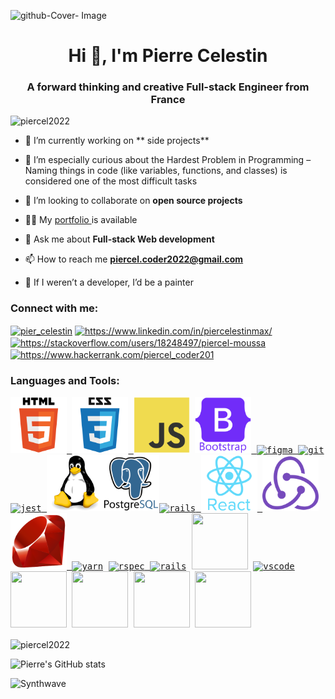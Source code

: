 
![github-Cover- Image](https://github.com/Piercel2022/Piercel2022/assets/98626003/e93b54e1-62ac-4388-a730-7baaf4fa0943)







<h1 align="center">Hi 👋, I'm Pierre Celestin</h1>
<h3 align="center">A forward thinking and creative Full-stack Engineer from France</h3>


<p align="left"> <img src="https://komarev.com/ghpvc/?username=piercel2022&label=Profile%20views&color=0e75b6&style=flat" alt="piercel2022" /> </p>

- 🔭 I’m currently working on ** side projects**

- 🌱 I’m especially curious about the Hardest Problem in Programming – Naming things in code (like variables, functions, and classes) is considered one of the most difficult tasks

- 👯 I’m looking to collaborate on **open source projects**

- 👨‍💻 My [portfolio ](https://piercel-moussa.netlify.app/) is available 

- 💬 Ask me about **Full-stack Web development**

- 📫 How to reach me **piercel.coder2022@gmail.com**

- 🎤 If I weren’t a developer, I’d be a painter

<h3 align="left">Connect with me:</h3>
<p align="left">
<a href="https://twitter.com/pier_celestin" target="blank"><img align="center" src="https://raw.githubusercontent.com/rahuldkjain/github-profile-readme-generator/master/src/images/icons/Social/twitter.svg" alt="pier_celestin" height="30" width="40" /></a>
<a href="https://www.linkedin.com/in/piercelestinmax/" target="blank"><img align="center" src="https://raw.githubusercontent.com/rahuldkjain/github-profile-readme-generator/master/src/images/icons/Social/linked-in-alt.svg" alt="https://www.linkedin.com/in/piercelestinmax/" height="20" width="30" /></a>
<a href="https://stackoverflow.com/users/18248497/piercel-moussa" target="blank"><img align="center" src="https://raw.githubusercontent.com/rahuldkjain/github-profile-readme-generator/master/src/images/icons/Social/stack-overflow.svg" alt="https://stackoverflow.com/users/18248497/piercel-moussa" height="30" width="40" /></a>
<a href="https://www.hackerrank.com/piercel_coder201" target="blank"><img align="center" src="https://raw.githubusercontent.com/rahuldkjain/github-profile-readme-generator/master/src/images/icons/Social/hackerrank.svg" alt="https://www.hackerrank.com/piercel_coder201" height="30" width="40" /></a>
</p>

<h3 align="left">Languages and Tools:</h3>
<kbd>
  <a href="https://learn.shayhowe.com/advanced-html-css/" target="_blank" rel="noreferrer"> <img src="https://raw.githubusercontent.com/devicons/devicon/master/icons/html5/html5-original-wordmark.svg" alt="htlm5" width="90" height="90"/></a><a href="https://www.w3schools.com/css/" target="_blank" rel="noreferrer"> <img  src="https://raw.githubusercontent.com/devicons/devicon/master/icons/css3/css3-original-wordmark.svg" alt="css3" width="90" height="90"/></a><a href="https://developer.mozilla.org/en-US/docs/Web/JavaScript" target="_blank" rel="noreferrer"> <img src="https://raw.githubusercontent.com/devicons/devicon/master/icons/javascript/javascript-original.svg" alt="javascript" width="90" height="90"/></a>
  <a href="https://getbootstrap.com" target="_blank" rel="noreferrer"> <img  src="https://raw.githubusercontent.com/devicons/devicon/master/icons/bootstrap/bootstrap-plain-wordmark.svg" alt="bootstrap" width="90" height="90"/></a><a href="https://www.figma.com/" target="_blank" rel="noreferrer"> <img src="https://www.vectorlogo.zone/logos/figma/figma-icon.svg" alt="figma" width="90" height="90"/></a><a href="https://git-scm.com/" target="_blank" rel="noreferrer"> <img src="https://www.vectorlogo.zone/logos/git-scm/git-scm-icon.svg" alt="git" width="90" height="90"/></a><a href="https://jestjs.io" target="_blank" rel="noreferrer"> <img src="https://www.vectorlogo.zone/logos/jestjsio/jestjsio-icon.svg" alt="jest" width="90" height="90"/></a><a href="https://www.linux.org/" target="_blank" rel="noreferrer"> <img src="https://raw.githubusercontent.com/devicons/devicon/master/icons/linux/linux-original.svg" alt="linux" width="90" height="90"/></a><a href="https://www.postgresql.org/" target="_blank" rel="noreferrer"><img src="https://raw.githubusercontent.com/devicons/devicon/master/icons/postgresql/postgresql-original-wordmark.svg" alt="postgresql" width="90" height="90"/><a href="https://rubyonrails.org/" target="_blank" rel="noreferrer"><img  src="https://cdn.jsdelivr.net/gh/devicons/devicon/icons/rails/rails-plain-wordmark.svg"  alt="rails" width="90" height="90"/></a><a href="https://reactjs.org/" target="_blank" rel="noreferrer"> <img src="https://raw.githubusercontent.com/devicons/devicon/master/icons/react/react-original-wordmark.svg" alt="react" width="90" height="90"/></a><a href="https://redux.js.org" target="_blank" rel="noreferrer"> <img  src="https://raw.githubusercontent.com/devicons/devicon/master/icons/redux/redux-original.svg" alt="redux" width="90" height="90"/> </a> <a href="https://www.ruby-lang.org/en/" target="_blank" rel="noreferrer"> <img  src="https://raw.githubusercontent.com/devicons/devicon/master/icons/ruby/ruby-original.svg" alt="ruby" width="90" height="90"/> </a> <a href="https://yarnpkg.com/" target="_blank" rel="noreferrer">
  <img  src="https://cdn.jsdelivr.net/gh/devicons/devicon/icons/yarn/yarn-original-wordmark.svg" alt="yarn" width="90" height="90" /></a>
  <a href="https://rspec.info" target="_blank" rel="noreferrer"> <img  src="https://cdn.jsdelivr.net/gh/devicons/devicon/icons/rspec/rspec-original-wordmark.svg" alt="rspec" width="90" height="90"/> </a><a href="https://tailwindcss.org/" target="_blank" rel="noreferrer"> <img   src="https://cdn.jsdelivr.net/gh/devicons/devicon/icons/tailwindcss/tailwindcss-plain.svg" alt="rails" width="90" height="90" /></a>
  <a href="https://sass-lang.com/" target="_blank" rel="noreferrer"><img  src="https://cdn.svgporn.com/logos/sass.svg" width="90" height="90" /></a>
    <a href="https://code.visualstudio.com/docs/editor/vscode-web" target="_blank" rel="noreferrer"><img   src="https://cdn.jsdelivr.net/gh/devicons/devicon/icons/vscode/vscode-original.svg" alt="vscode" width="90" height="90" /></a><a href="https://nextjs.org/" target="_blank" rel="noreferrer"><img  src="https://cdn.jsdelivr.net/gh/devicons/devicon/icons/nextjs/nextjs-original.svg" width="90" height="90" /></a>
  <a href="https://eslint.org/" target="_blank" rel="noreferrer"><img  src="https://cdn.svgporn.com/logos/eslint.svg" width="90" height="90" /></a>
  <a href="https://webpack.js.org/" target="_blank" rel="noreferrer"><img  src="https://cdn.svgporn.com/logos/webpack.svg" width="90" height="90" /></a>
  <a href="https://www.netlify.com/" target="_blank" rel="noreferrer"><img  src="https://cdn.svgporn.com/logos/netlify.svg" width="90" height="90" /></a>
 </kbd>
  <p><img align="center" src="https://github-readme-stats.vercel.app/api/top-langs?username=piercel2022&show_icons=true&locale=en&layout=default" alt="piercel2022" /></p>

![Pierre's GitHub stats](https://github-readme-stats.vercel.app/api?username=piercel2022&show_icons=true&theme=tokyonight)
 
<p align="left"><img src="https://thumbs.gfycat.com/GoodnaturedFondGaur-size_restricted.gif" alt="Synthwave" height="300" width="500"></p>
